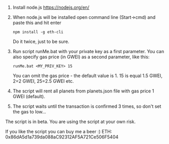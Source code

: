 1. Install node.js https://nodejs.org/en/
2. When node.js will be installed open command line (Start->cmd) and paste this and hit enter

	`npm install -g eth-cli`
   
   Do it twice, just to be sure. 
3. Run script runMe.bat with your private key as a first parameter. You can also specify gas price (in GWEI) as a second parameter, like this: 

	`runMe.bat <MY_PRIV_KEY> 15`
	
   You can omit the gas price - the default value is 1. 15 is equal 1.5 GWEI, 2=2 GWEI, 25=2.5 GWEI etc.
4. The script will rent all planets from planets.json file with gas price 1 GWEI (default).
5. The script waits until the transaction is confirmed 3 times, so don't set the gas to low...

The script is in beta. You are using the script at your own risk.

If you like the script you can buy me a beer :)
ETH: 0x86dA5d1a739da088aC92312AF5A721Ce506F5404
